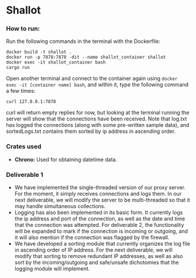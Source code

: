 # Shallot

### How to run:
Run the following commands in the terminal with the Dockerfile:

```
docker build -t shallot .
docker run -p 7878:7878 -dit --name shallot_container shallot
docker exec -it shallot_container bash
cargo run
```

Open another terminal and connect to the container again using `docker exec -it [container name] bash`, and within it, type the following command a few times:

```
curl 127.0.0.1:7878
```

curl will return empty replies for now, but looking at the terminal running the server will show that the connections have been received.
Note that log.txt has logged the connections (along with some pre-written sample data), and sortedLogs.txt contains them sorted by ip address in ascending order.

### Crates used
* **Chrono:** Used for obtaining datetime data.

### Deliverable 1

* We have implemented the single-threaded version of our proxy server. For the moment, it simply receives connections and logs them. In our next deliverable, we will modify the server to be multi-threaded so that it may handle simultaneous collections.
* Logging has also been implemented in its basic form. It currently logs the ip address and port of the connection, as well as the date and time that the connection was attempted. For deliverable 2, the functionality will be expanded to mark if the connection is incoming or outgoing, and it will also mention if the connection was flagged by the firewall.
* We have developed a sorting module that currently organizes the log file in ascending order of IP address. For the next deliverable, we will modify that sorting to remove redundant IP addresses, as well as also sort by the incoming/outgoing and safe/unsafe dichotomies that the logging module will implement.
